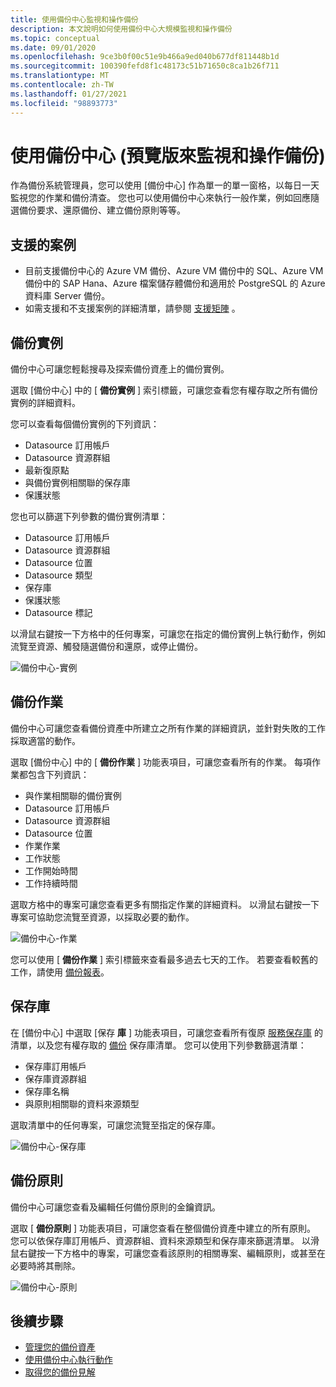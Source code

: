 ```yaml
---
title: 使用備份中心監視和操作備份
description: 本文說明如何使用備份中心大規模監視和操作備份
ms.topic: conceptual
ms.date: 09/01/2020
ms.openlocfilehash: 9ce3b0f00c51e9b466a9ed040b677df811448b1d
ms.sourcegitcommit: 100390fefd8f1c48173c51b71650c8ca1b26f711
ms.translationtype: MT
ms.contentlocale: zh-TW
ms.lasthandoff: 01/27/2021
ms.locfileid: "98893773"
---
```

# <a name="monitor-and-operate-backups-using-backup-center-preview"></a>使用備份中心 (預覽版來監視和操作備份) 

作為備份系統管理員，您可以使用 [備份中心] 作為單一的單一窗格，以每日一天監視您的作業和備份清查。 您也可以使用備份中心來執行一般作業，例如回應隨選備份要求、還原備份、建立備份原則等等。

## <a name="supported-scenarios"></a>支援的案例

* 目前支援備份中心的 Azure VM 備份、Azure VM 備份中的 SQL、Azure VM 備份中的 SAP Hana、Azure 檔案儲存體備份和適用於 PostgreSQL 的 Azure 資料庫 Server 備份。
* 如需支援和不支援案例的詳細清單，請參閱 [支援矩陣](backup-center-support-matrix.md) 。

## <a name="backup-instances"></a>備份實例

備份中心可讓您輕鬆搜尋及探索備份資產上的備份實例。

選取 [備份中心] 中的 [ **備份實例** ] 索引標籤，可讓您查看您有權存取之所有備份實例的詳細資料。

 您可以查看每個備份實例的下列資訊：

* Datasource 訂用帳戶
* Datasource 資源群組
* 最新復原點
* 與備份實例相關聯的保存庫
* 保護狀態

 您也可以篩選下列參數的備份實例清單：

* Datasource 訂用帳戶
* Datasource 資源群組
* Datasource 位置
* Datasource 類型
* 保存庫
* 保護狀態
* Datasource 標記

以滑鼠右鍵按一下方格中的任何專案，可讓您在指定的備份實例上執行動作，例如流覽至資源、觸發隨選備份和還原，或停止備份。

![備份中心-實例](./media/backup-center-monitor-operate/backup-center-instances.png)

## <a name="backup-jobs"></a>備份作業

備份中心可讓您查看備份資產中所建立之所有作業的詳細資訊，並針對失敗的工作採取適當的動作。

選取 [備份中心] 中的 [ **備份作業** ] 功能表項目，可讓您查看所有的作業。 每項作業都包含下列資訊：

* 與作業相關聯的備份實例
* Datasource 訂用帳戶
* Datasource 資源群組
* Datasource 位置
* 作業作業
* 工作狀態
* 工作開始時間
* 工作持續時間

選取方格中的專案可讓您查看更多有關指定作業的詳細資料。 以滑鼠右鍵按一下專案可協助您流覽至資源，以採取必要的動作。

![備份中心-作業](./media/backup-center-monitor-operate/backup-center-jobs.png)

您可以使用 [ **備份作業** ] 索引標籤來查看最多過去七天的工作。 若要查看較舊的工作，請使用 [備份報表](backup-center-obtain-insights.md)。

## <a name="vaults"></a>保存庫

在 [備份中心] 中選取 [保存 **庫** ] 功能表項目，可讓您查看所有復原 [服務保存庫](backup-azure-recovery-services-vault-overview.md) 的清單，以及您有權存取的 [備份](backup-vault-overview.md) 保存庫清單。 您可以使用下列參數篩選清單：

* 保存庫訂用帳戶
* 保存庫資源群組
* 保存庫名稱
* 與原則相關聯的資料來源類型

選取清單中的任何專案，可讓您流覽至指定的保存庫。

![備份中心-保存庫](./media/backup-center-monitor-operate/backup-center-vaults.png)

## <a name="backup-policies"></a>備份原則

備份中心可讓您查看及編輯任何備份原則的金鑰資訊。

選取 [ **備份原則** ] 功能表項目，可讓您查看在整個備份資產中建立的所有原則。 您可以依保存庫訂用帳戶、資源群組、資料來源類型和保存庫來篩選清單。 以滑鼠右鍵按一下方格中的專案，可讓您查看該原則的相關專案、編輯原則，或甚至在必要時將其刪除。

![備份中心-原則](./media/backup-center-monitor-operate/backup-center-policies.png)

## <a name="next-steps"></a>後續步驟

* [管理您的備份資產](backup-center-govern-environment.md)
* [使用備份中心執行動作](backup-center-actions.md)
* [取得您的備份見解](backup-center-obtain-insights.md)
